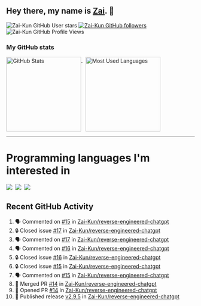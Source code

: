 ## Hey there, my name is [Zai](https://github.com/Zai-Kun). 👋

![Zai-Kun GitHub User stars](https://img.shields.io/github/stars/Zai-Kun?color=yellow&style=flat-square&label=Stars&affiliations=OWNER)
[![Zai-Kun GitHub followers](https://img.shields.io/github/followers/Zai-Kun?color=green&style=flat-square&label=Followers)](https://github.com/Zai-Kun?tab=followers)
![Zai-Kun GitHub Profile Views](https://komarev.com/ghpvc/?username=your-Zai-Kun&style=flat-square&label=Profile+views)

### My GitHub stats

<p>
  <a href = "https://github.com/Zai-Kun">
    <picture>
      <source media="(prefers-color-scheme: dark)" srcset="https://github-readme-stats.vercel.app/api?username=Zai-Kun&theme=monokai&show_icons=true&hide_border=true&count_private=true">
      <source media="(prefers-color-scheme: light)" srcset="https://github-readme-stats.vercel.app/api?username=Zai-Kun&theme=buefy&show_icons=true&hide_border=true&count_private=true">
      <img height="200" align="top" src="https://github-readme-stats.vercel.app/api?username=Zai-Kun&theme=buefy&show_icons=true&hide_border=true&count_private=true" alt="GitHub Stats">
    </picture>
  </a>&nbsp;

  <a href = "https://github.com/Zai-Kun">
    <picture>
      <source media="(prefers-color-scheme: dark)" srcset="https://github-readme-stats.vercel.app/api/top-langs/?username=Zai-Kun&theme=monokai&show_icons=true&hide_border=true&layout=compact">
      <source media="(prefers-color-scheme: light)" srcset="https://github-readme-stats.vercel.app/api/top-langs/?username=Zai-Kun&theme=buefy&show_icons=true&hide_border=true&layout=compact">
      <img height="200" align="top" src="https://github-readme-stats.vercel.app/api/top-langs/?username=Zai-Kun&theme=buefy&show_icons=true&hide_border=true&layout=compact" alt="Most Used Languages">
    </picture>
  </a>
</p>

<hr>

<h1 align="left">Programming languages I'm interested in</h1>

<p align="left">
<a href=https://www.python.org><img src="https://skillicons.dev/icons?i=python" /></a>&nbsp;
<a href=https://go.dev><img src="https://skillicons.dev/icons?i=go" /></a>&nbsp;
<a href=https://www.rust-lang.org><img src="https://skillicons.dev/icons?i=rust" /></a>
</p>

## Recent GitHub Activity
<!--START_SECTION:activity-->
1. 🗣 Commented on [#15](https://github.com/Zai-Kun/reverse-engineered-chatgpt/issues/15#issuecomment-1876782213) in [Zai-Kun/reverse-engineered-chatgpt](https://github.com/Zai-Kun/reverse-engineered-chatgpt)
2. 🔒 Closed issue [#17](https://github.com/Zai-Kun/reverse-engineered-chatgpt/issues/17) in [Zai-Kun/reverse-engineered-chatgpt](https://github.com/Zai-Kun/reverse-engineered-chatgpt)
3. 🗣 Commented on [#17](https://github.com/Zai-Kun/reverse-engineered-chatgpt/issues/17#issuecomment-1876747395) in [Zai-Kun/reverse-engineered-chatgpt](https://github.com/Zai-Kun/reverse-engineered-chatgpt)
4. 🗣 Commented on [#16](https://github.com/Zai-Kun/reverse-engineered-chatgpt/issues/16#issuecomment-1875416207) in [Zai-Kun/reverse-engineered-chatgpt](https://github.com/Zai-Kun/reverse-engineered-chatgpt)
5. 🔒 Closed issue [#16](https://github.com/Zai-Kun/reverse-engineered-chatgpt/issues/16) in [Zai-Kun/reverse-engineered-chatgpt](https://github.com/Zai-Kun/reverse-engineered-chatgpt)
6. 🔒 Closed issue [#15](https://github.com/Zai-Kun/reverse-engineered-chatgpt/issues/15) in [Zai-Kun/reverse-engineered-chatgpt](https://github.com/Zai-Kun/reverse-engineered-chatgpt)
7. 🗣 Commented on [#15](https://github.com/Zai-Kun/reverse-engineered-chatgpt/issues/15#issuecomment-1874046972) in [Zai-Kun/reverse-engineered-chatgpt](https://github.com/Zai-Kun/reverse-engineered-chatgpt)
8. 🎉 Merged PR [#14](https://github.com/Zai-Kun/reverse-engineered-chatgpt/pull/14) in [Zai-Kun/reverse-engineered-chatgpt](https://github.com/Zai-Kun/reverse-engineered-chatgpt)
9. 💪 Opened PR [#14](https://github.com/Zai-Kun/reverse-engineered-chatgpt/pull/14) in [Zai-Kun/reverse-engineered-chatgpt](https://github.com/Zai-Kun/reverse-engineered-chatgpt)
10. 🚀 Published release [v2.9.5](https://github.com/Zai-Kun/reverse-engineered-chatgpt/releases/tag/v2.9.5) in [Zai-Kun/reverse-engineered-chatgpt](https://github.com/Zai-Kun/reverse-engineered-chatgpt)
<!--END_SECTION:activity-->